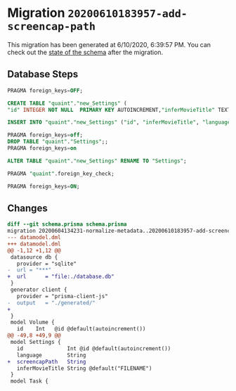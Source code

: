 # Migration `20200610183957-add-screencap-path`

This migration has been generated at 6/10/2020, 6:39:57 PM.
You can check out the [state of the schema](./schema.prisma) after the migration.

## Database Steps

```sql
PRAGMA foreign_keys=OFF;

CREATE TABLE "quaint"."new_Settings" (
"id" INTEGER NOT NULL  PRIMARY KEY AUTOINCREMENT,"inferMovieTitle" TEXT NOT NULL DEFAULT 'FILENAME' ,"language" TEXT NOT NULL  ,"screencapPath" TEXT NOT NULL  )

INSERT INTO "quaint"."new_Settings" ("id", "inferMovieTitle", "language") SELECT "id", "inferMovieTitle", "language" FROM "quaint"."Settings"

PRAGMA foreign_keys=off;
DROP TABLE "quaint"."Settings";;
PRAGMA foreign_keys=on

ALTER TABLE "quaint"."new_Settings" RENAME TO "Settings";

PRAGMA "quaint".foreign_key_check;

PRAGMA foreign_keys=ON;
```

## Changes

```diff
diff --git schema.prisma schema.prisma
migration 20200604134231-normalize-metadata..20200610183957-add-screencap-path
--- datamodel.dml
+++ datamodel.dml
@@ -1,12 +1,12 @@
 datasource db {
   provider = "sqlite"
-  url = "***"
+  url      = "file:./database.db"
 }
 generator client {
   provider = "prisma-client-js"
-  output   = "./generated/"
+
 }
 model Volume {
   id    Int   @id @default(autoincrement())
@@ -49,8 +49,9 @@
 model Settings {
   id              Int @id @default(autoincrement())
   language        String
+  screencapPath   String
   inferMovieTitle String @default("FILENAME")
 }
 model Task {
```


